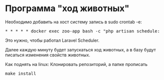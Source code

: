 <h1>Программа "ход животных"</h1>

<p>Необходимо добавить на хост систему запись в sudo crontab -e:
<pre>* * * * * docker exec zoo-app bash -c "php artisan schedule:run"</pre>
Это нужно, чтобы работал Laravel Scheduler.

Далее каждую минуту будет запускаться ход животных, а в базу будут писаться изменения свойств животных.

Как поднять на linux:
Клонировать репозиторий, а папке прописать <pre>make install</pre>
</p>